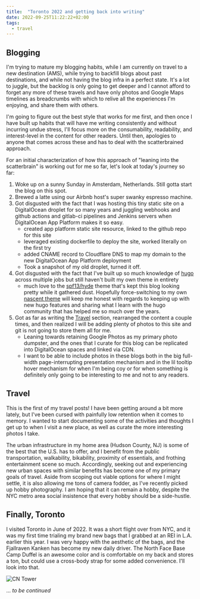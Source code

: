 ```yaml
---
title:  "Toronto 2022 and getting back into writing"
date: 2022-09-25T11:22:22+02:00
tags:
  - travel
---
```


## Blogging

I'm trying to mature my blogging habits, while I am currently on travel to a new destination (AMS), while trying to backfill blogs about past destinations, and while not
having the blog infra in a perfect state. It's a lot to juggle, but the backlog is only going to get deeper and I cannot afford to forget any more of these travels and 
have only photos and Google Maps timelines as breadcrumbs with which to relive all the experiences I'm enjoying, and share them with others. 

I'm going to figure out the best style that works for me first, and then once I have built up habits that will have me writing consistently and without incurring undue stress,
I'll focus more on the consumability, readability, and interest-level in the content for other readers. Until then, apologies to anyone that comes across these and has to 
deal with the scatterbrained approach.

For an initial characterization of how this approach of "leaning into the scatterbrain" is working out for me so far, let's look at today's journey so far:

1. Woke up on a sunny Sunday in Amsterdam, Netherlands. Still gotta start the blog on this spot.
2. Brewed a latte using our Airbnb host's super swanky espresso machine.
3. Got disgusted with the fact that I was hosting this tiny static site on a DigitalOcean droplet for so many years and juggling webhooks and github actions and gitlab-ci pipelines 
and Jenkins servers when DigitalOcean App Platform makes it so easy.
    - created app platform static site resource, linked to the github repo for this site
    - leveraged existing dockerfile to deploy the site, worked literally on the first try
    - added CNAME record to Cloudflare DNS to map my domain to the new DigitalOcean App Platform deployment
    - Took a snapshot of my old droplet, turned it off.
4. Got disgusted with the fact that I've built up so much knowledge of [hugo](https://gohugo.io/) across multiple jobs but still haven't built my own theme in entirety
    - much love to the [spf13/hyde](https://github.com/spf13/hyde) theme that's kept this blog looking pretty while it gathered dust. Hopefully force-switching to my own 
  [nascent theme](https://github.com/khayyamsaleem/ham-hugo) will keep me honest with regards to keeping up with new hugo features and sharing what I learn with the 
  hugo community that has helped me so much over the years.
5. Got as far as writing the [Travel](#travel) section, rearranged the content a couple times, and then realized I will be adding plenty of photos to this site and git is not
  going to store them all for me.
    - Leaning towards retaining Google Photos as my primary photo dumpster, and the ones that I curate for this blog can be replicated into DigitalOcean spaces and linked via CDN.
    - I want to be able to include photos in these blogs both in the big full-width page-interrupting presentation mechanism and in the lil tooltip hover mechanism for when I'm being
    coy or for when something is definitely only going to be interesting to me and not to any readers.

## Travel

This is the first of my travel posts! I have been getting around a bit more lately, but I've been cursed with painfully low retention when it comes to memory. 
I wanted to start documenting some of the activities and thoughts I get up to when I visit a new place, as well as curate the more interesting photos I take.

The urban infrastructure in my home area (Hudson County, NJ) is some of the best that the U.S. has to offer, and I benefit from the public transportation, walkability,
bikability, proximity of essentials, and frothing entertainment scene so much. Accordingly, seeking out and experiencing new urban spaces with similar benefits 
has become one of my primary goals of travel. Aside from scoping out viable options for where I might settle, it is also allowing me tons of camera fodder, as I've recently
picked up hobby photography. I am hoping that it can remain a hobby, despite the NYC metro area social insistence that every hobby should be a side-hustle.

## Finally, Toronto

I visited Toronto in June of 2022. It was a short flight over from NYC, and it was my first time trialing my brand new bags that I grabbed at an REI in L.A. earlier this year.
I was very happy with the aesthetic of the bags, and the Fjallraven Kanken has become my new daily driver. The North Face Base Camp Duffel is an awesome color and is comfortable
on my back and stores a ton, but could use a cross-body strap for some added convenience. I'll look into that.

![CN Tower](https://juul-personal-photos.nyc3.cdn.digitaloceanspaces.com/travel/toronto-2022/cn-tower-001.jpg)

... _to be continued_
